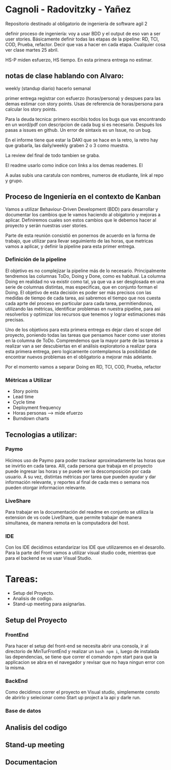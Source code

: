 # Cagnoli - Radovitzky - Yañez

Repositorio destinado al obligatorio de ingeniería de software agil 2

definir proceso de ingeniería: voy a usar BDD y el output de eso van a ser user stories. Básicamente definir todas las etapas de la pipeline: RD, TCI, COD, Prueba, refactor. Decir que vas a hacer en cada etapa. Cualquier cosa ver clase martes 25 abril.

HS-P miden esfuerzo, HS tiempo. En esta primera entrega no estimar.

## notas de clase hablando con Alvaro:

weekly (standup diario) hacerlo semanal

primer entrega registrar con esfuerzo (horas/persona) y despues para las demas estimar con story points. Usas de referencia de horas/persona para calcular los story points.

Para la deuda tecnica: primero escribis todos los bugs que vas encontrando en un word/pdf con descripcion de cada bug si es necesario. Después los pasas a issues en github. Un error de sintaxis es un Issue, no un bug.

En el informe tiene que estar la DAKI que se hace en la retro, la retro hay que grabarla, las daily/weekly graben 2 o 3 como muestra.

La review del final de todo tambien se graba.

El readme usarlo como indice con links a los demas reademes. El

A aulas subis una caratula con nombres, numeros de etudiante, link al repo y grupo.

## Proceso de Ingeniería en el contexto de Kanban

Vamos a utilizar Behaviour-Driven Development (BDD) para desarrollar y documentar los cambios que le vamos haciendo al obigatorio y mejoras a aplicar. Definiremos cuales son estos cambios que le debemos hacer al proyecto y serán nuestras user stories.

Parte de esta reunión consistió en ponernos de acuerdo en la forma de trabajo, que utilizar para llevar seguimiento de las horas, que metricas vamos a aplicar, y definir la pipeline para esta primer entrega.

### Definición de la pipeline

El objetivo es no complejizar la pipeline más de lo necesario. Principalmente tendremos las columnas ToDo, Doing y Done, como es habitual. La columna Doing en realidad no va existir como tal, ya que va a ser desglosada en una serie de columnas distintas, mas especificas, que en conjunto forman el Doing. El objetivo de esta decisión es poder ser más precisos con las medidas de tiempo de cada tarea, asi sabremos el tiempo que nos cuesta cada aprte del proceso en particular para cada tarea, permitiendonos, utilizando las métricas, identificar problemas en nuestra pipeline, para asi resolverlos y optimizar los recursos que tenemos y lograr estimaciones más precisas.

Uno de los objetivos para esta primera entrega es dejar claro el scope del proyecto, poniendo todas las tareas que pensamos hacer como user stories en la columna de ToDo. Comprendemos que la mayor parte de las tareas a realizar van a ser descubiertas en el análisis exploratorio a realizar para esta primera entrega, pero logicamente contemplamos la posibilidad de encontrar nuevos problemas en el obligatorio a mejorar más adelante.

Por el momento vamos a separar Doing en RD, TCI, COD, Prueba, refactor

### Métricas a Utilizar

- Story points
- Lead time
- Cycle time
- Deployment frequency
- Horas personas --> mide efuerzo
- Burndown charts

## Tecnologias a utilizar:

### Paymo

Hicimos uso de Paymo para poder trackear aproximadamente las horas que se invirtio en cada tarea.
Allí, cada persona que trabaja en el proyecto puede ingresar las horas y se puede ver la descomposición por cada usuario. A su vez, distintas métricas por tarea que pueden ayudar y dar información relevante, y reportes al final de cada mes o semana nos pueden otorgar informacion relevante.

### LiveShare

Para trabajar en la documentación del readme en conjunto se utiliza la extension de vs code LiveShare, que permite trabajar de manera simultanea, de manera remota en la computadora del host.

### IDE

Con los IDE decidimos estandarizar los IDE que utilizaremos en el desarollo. Para la parte del Front vamos a utilizar visual studio code, mientras que para el backend se va usar Visual Studio.

# Tareas:

- Setup del Proyecto.
- Analisis de codigo.
- Stand-up meeting para asignarlas.

## Setup del Proyecto

### FrontEnd

Para hacer el setup del front-end se necesita abrir una consola, ir al directorio de MinTurFrontEnd y realizar un `bash npm i`, luego de instalada las dependencias, se tiene que correr el comando npm start para que la applicacion se abra en el navegador y revisar que no haya ningun error con la misma.

### BackEnd

Como decidimos correr el proyecto en Visual studio, simplemente consto de abrirlo y selecionar como Start up project a la api y darle run.

### Base de datos

## Analisis del codigo

## Stand-up meeting

## Documentacion
